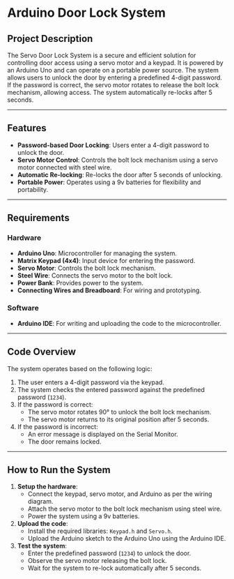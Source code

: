 # Arduino Door Lock System

## Project Description
The Servo Door Lock System is a secure and efficient solution for controlling door access using a servo motor and a keypad. It is powered by an Arduino Uno and can operate on a portable power source. The system allows users to unlock the door by entering a predefined 4-digit password. If the password is correct, the servo motor rotates to release the bolt lock mechanism, allowing access. The system automatically re-locks after 5 seconds.

---

## Features
- **Password-based Door Locking**: Users enter a 4-digit password to unlock the door.
- **Servo Motor Control**: Controls the bolt lock mechanism using a servo motor connected with steel wire.
- **Automatic Re-locking**: Re-locks the door after 5 seconds of unlocking.
- **Portable Power**: Operates using a 9v batteries for flexibility and portability.

---

## Requirements
### Hardware
- **Arduino Uno**: Microcontroller for managing the system.
- **Matrix Keypad (4x4)**: Input device for entering the password.
- **Servo Motor**: Controls the bolt lock mechanism.
- **Steel Wire**: Connects the servo motor to the bolt lock.
- **Power Bank**: Provides power to the system.
- **Connecting Wires and Breadboard**: For wiring and prototyping.
### Software
- **Arduino IDE**: For writing and uploading the code to the microcontroller.
---


## Code Overview
The system operates based on the following logic:
1. The user enters a 4-digit password via the keypad.
2. The system checks the entered password against the predefined password (`1234`).
3. If the password is correct:
   - The servo motor rotates 90° to unlock the bolt lock mechanism.
   - The servo motor returns to its original position after 5 seconds.
4. If the password is incorrect:
   - An error message is displayed on the Serial Monitor.
   - The door remains locked.

---

## How to Run the System
1. **Setup the hardware**:
   - Connect the keypad, servo motor, and Arduino as per the wiring diagram.
   - Attach the servo motor to the bolt lock mechanism using steel wire.
   - Power the system using a 9v batteries.
2. **Upload the code**:
   - Install the required libraries: `Keypad.h` and `Servo.h`.
   - Upload the Arduino sketch to the Arduino Uno using the Arduino IDE.
3. **Test the system**:
   - Enter the predefined password (`1234`) to unlock the door.
   - Observe the servo motor releasing the bolt lock.
   - Wait for the system to re-lock automatically after 5 seconds.



